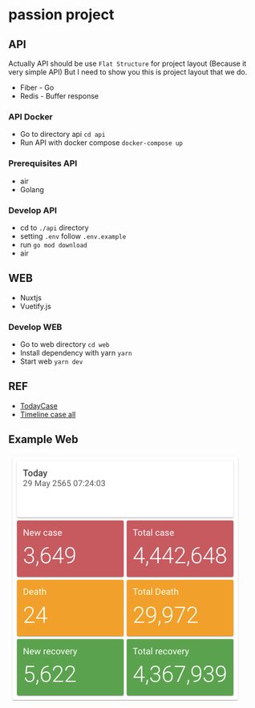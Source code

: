 # passion project

## API

Actually API should be use `Flat Structure` for project layout (Because it very simple API)
But I need to show you this is project layout that we do.

- Fiber - Go
- Redis - Buffer response

### API Docker

- Go to directory api `cd api`
- Run API with docker compose `docker-compose up`

### Prerequisites API

- air
- Golang

### Develop API

- cd to `./api` directory
- setting `.env` follow `.env.example`
- run `go mod download`
- air

## WEB

- Nuxtjs
- Vuetify.js

### Develop WEB

- Go to web directory `cd web`
- Install dependency with yarn `yarn`
- Start web `yarn dev`

## REF

- [TodayCase](https://covid19.ddc.moph.go.th/api/Cases/today-cases-all)
- [Timeline case all](https://covid19.ddc.moph.go.th/api/Cases/timeline-cases-all)

## Example Web

![example-covid-page](docs/imgs/2022-05-29-22-26-33.png)

